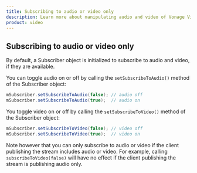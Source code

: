 ```yaml
---
title: Subscribing to audio or video only
description: Learn more about manipulating audio and video of Vonage Video API streams for your Android application. Publish only video or audio, adjust the frame rate, and more. 
product: video
---
```


## Subscribing to audio or video only

By default, a Subscriber object is initialized to subscribe to audio and video, if they are available.

You can toggle audio on or off by calling the `setSubscribeToAudio()` method of the Subscriber object:

```java
mSubscriber.setSubscribeToAudio(false); // audio off
mSubscriber.setSubscribeToAudio(true);  // audio on
```

You toggle video on or off by calling the `setSubscribeToVideo()` method of the Subscriber object:

```java
mSubscriber.setSubscribeToVideo(false); // video off
mSubscriber.setSubscribeToVideo(true);  // video on
```

Note however that you can only subscribe to audio or video if the client publishing the stream includes audio or video. For example, calling `subscribeToVideo(false)` will have no effect if the client publishing the stream is publishing audio only.
